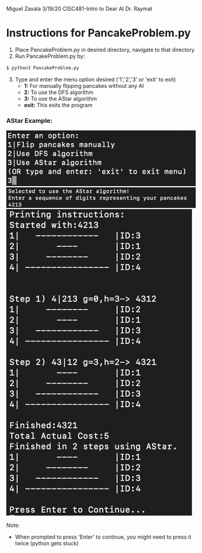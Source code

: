 Miguel Zavala
3/19/20
CISC481-Intro to Dear AI
Dr. Raymat

# Instructions for PancakeProblem.py
1) Place PancakeProblem.py in desired directory, navigate to that directory
2) Run PancakeProblem.py by:
```sh
$ python3 PancakeProblem.py
```
3) Type and enter the menu option desired ('1','2','3' or 'exit' to exit)
    * **1:** For manually flipping pancakes without any AI
    * **2:** To use the DFS algorithm 
    * **3:** To use the AStar algorithm
    * **exit:** This exits the program
    
### AStar Example:
![Example1a](EX1a.png)
![Example1b](EX1b.png)
![Example1c](EX1c.png)


Note:
* When prompted to press 'Enter' to continue, you might need to press it twice (python gets stuck)
